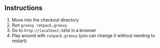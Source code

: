 ## Instructions

1. Move into the checkout directory
2. Run `groovy ratpack.groovy`
3. Go to `http://localhost:5050` in a browser
4. Play around with `ratpack.groovy` (you can change it without needing to restart)
